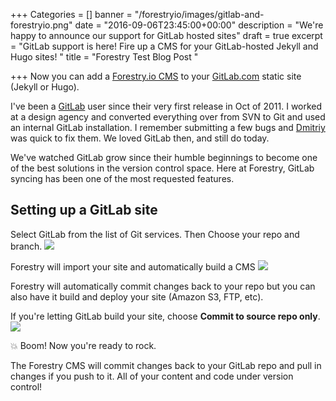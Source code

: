 +++
Categories = []
banner = "/forestryio/images/gitlab-and-forestryio.png"
date = "2016-09-06T23:45:00+00:00"
description = "We're happy to announce our support for GitLab hosted sites"
draft = true
excerpt = "GitLab support is here! Fire up a CMS for your GitLab-hosted Jekyll and Hugo sites! "
title = "Forestry Test Blog Post "

+++
Now you can add a [Forestry.io CMS](https://forestry.io) to your [GitLab.com](https://gitlab.com) static site (Jekyll or Hugo).

I've been a [GitLab](https://gitlab.com) user since their very first release in Oct of 2011. I worked at a design agency and converted everything over from SVN to Git and used an internal GitLab installation. I remember submitting a few bugs and [Dmitriy](https://twitter.com/dzaporozhets) was quick to fix them. We loved GitLab then, and still do today.  

We've watched GitLab grow since their humble beginnings to become one of the best solutions in the version control space. Here at Forestry, GitLab syncing has been one of the most requested features.  

## Setting up a GitLab site
Select GitLab from the list of Git services.  Then Choose your repo and branch.
![](/blog/forestryio/images/Gitlab-forestry.png)

Forestry will import your site and automatically build a CMS
![](/blog/forestryio/images/importing-gitlab-site.gif)

Forestry will automatically commit changes back to your repo but you can also have it build and deploy your site (Amazon S3, FTP, etc).  

If you're letting GitLab build your site, choose **Commit to source repo only**.
![](/blog/forestryio/images/Gitlab-hosting.png)

💥  Boom! Now you're ready to rock.

The Forestry CMS will commit changes back to your GitLab repo and pull in changes if you push to it.  All of your content and code under version control!
